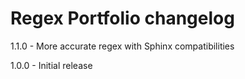 # Regex Portfolio changelog
1.1.0 - More accurate regex with Sphinx compatibilities

1.0.0 - Initial release

